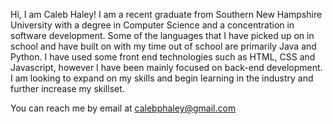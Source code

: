 Hi, I am Caleb Haley! I am a recent graduate from Southern New Hampshire University with a degree in Computer Science and a concentration
in software development.  Some of the languages that I have picked up on in school and have built on with my time out of school are 
primarily Java and Python.  I have used some front end technologies such as HTML, CSS and Javascript, however I have been mainly focused on back-end development.  I am looking to expand on my skills and begin learning in the industry and further increase my skillset.

You can reach me by email at calebphaley@gmail.com

<!---
CalebPHaley/CalebPHaley is a ✨ special ✨ repository because its `README.md` (this file) appears on your GitHub profile.
You can click the Preview link to take a look at your changes.
--->
